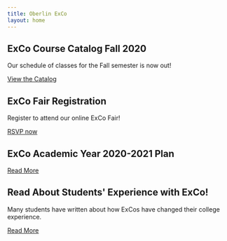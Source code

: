 ```yaml
---
title: Oberlin ExCo
layout: home
---
```

## ExCo Course Catalog Fall 2020

Our schedule of classes for the Fall semester is now out!

<a href="/catalog" class="primary-btn about-btn">View the Catalog</a>

## ExCo Fair Registration

Register to attend our online ExCo Fair!

<a href="/rsvp" class="primary-btn about-btn">RSVP now</a>

## ExCo Academic Year 2020-2021 Plan

<a href="/plan" class="primary-btn about-btn">Read More</a>

## Read About Students' Experience with ExCo!

Many students have written about how ExCos have changed their college experience.

<a href="/resources/readmore" class="primary-btn about-btn">Read More</a>
